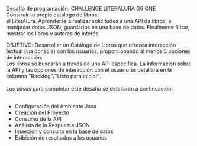 Desafío de programación: CHALLENGE LITERALURA G6 ONE<br> 
Construir tu propio catálogo de libros:<br> 
el LiterAlura. Aprenderás a realizar solicitudes a una API de libros, a manipular datos JSON, guardarlos en una base de datos. 
Finalmente filtrar, mostrar los libros y autores de interés.<br>

OBJETIVO: Desarrollar un Catálogo de Libros que ofrezca interacción textual (vía consola) con los usuarios, proporcionando al menos 5 opciones de interacción.<br> 
Los libros se buscarán a través de una API específica. La información sobre la API y las opciones de interacción con el usuario se detallará en la columna "Backlog"/"Listo para iniciar".<br>
<br>
Los pasos para completar este desafío se detallarán a continuación:<br>
<br>
- Configuración del Ambiente Java<br>
- Creación del Proyecto<br>
- Consumo de la API<br>
- Análisis de la Respuesta JSON<br>
- Inserción y consulta en la base de datos<br>
- Exibición de resultados a los usuarios<br>
